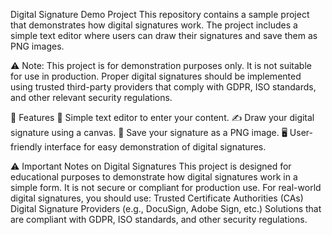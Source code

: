 Digital Signature Demo Project
This repository contains a sample project that demonstrates how digital signatures work. The project includes a simple text editor where users can draw their signatures and save them as PNG images.

⚠️ Note: This project is for demonstration purposes only. It is not suitable for use in production. Proper digital signatures should be implemented using trusted third-party providers that comply with GDPR, ISO standards, and other relevant security regulations.

🚀 Features
📝 Simple text editor to enter your content.
✍️ Draw your digital signature using a canvas.
💾 Save your signature as a PNG image.
🖥️ User-friendly interface for easy demonstration of digital signatures.

⚠️ Important Notes on Digital Signatures
This project is designed for educational purposes to demonstrate how digital signatures work in a simple form.
It is not secure or compliant for production use.
For real-world digital signatures, you should use:
Trusted Certificate Authorities (CAs)
Digital Signature Providers (e.g., DocuSign, Adobe Sign, etc.)
Solutions that are compliant with GDPR, ISO standards, and other security regulations.
